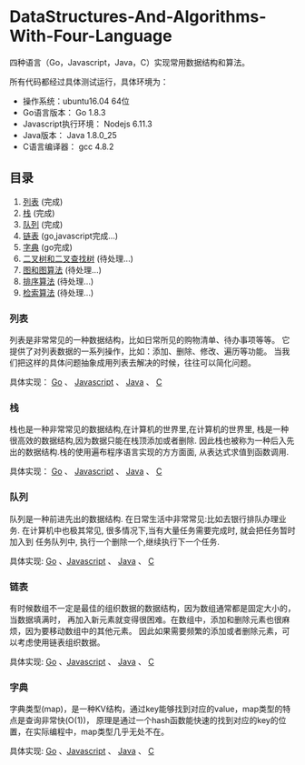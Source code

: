 # DataStructures-And-Algorithms-With-Four-Language

四种语言（Go，Javascript，Java，C）实现常用数据结构和算法。

所有代码都经过具体测试运行，具体环境为：
- 操作系统：ubuntu16.04 64位
- Go语言版本： Go 1.8.3
- Javascript执行环境： Nodejs 6.11.3
- Java版本： Java 1.8.0_25
- C语言编译器： gcc 4.8.2


## 目录
1. [列表](#user-content-列表) (完成)
2. [栈](#user-content-栈) (完成)
3. [队列](#user-content-队列) (完成)
4. [链表](#user-content-链表) (go,javascript完成...)
5. [字典](#user-content-字典) (go完成)
6. [二叉树和二叉查找树](#user-content-二叉树和二叉查找树) (待处理...)
7. [图和图算法](#user-content-图和图算法) (待处理...)
8. [排序算法](#user-content-排序算法) (待处理...)
9. [检索算法](#user-content-检索算法) (待处理...)


### 列表
列表是非常常见的一种数据结构，比如日常所见的购物清单、待办事项等等。
它提供了对列表数据的一系列操作，比如：添加、删除、修改、遍历等功能。
当我们把这样的具体问题抽象成用列表去解决的时候，往往可以简化问题。

具体实现： [Go](go/arraylist) 、 [Javascript](javascript/arraylist) 、
[Java](java/arraylist) 、 [C](c/arraylist)


### 栈
栈也是一种非常常见的数据结构,在计算机的世界里,在计算机的世界里,
栈是一种很高效的数据结构,因为数据只能在栈顶添加或者删除.
因此栈也被称为一种后入先出的数据结构.栈的使用遍布程序语言实现的方方面面,
从表达式求值到函数调用.

具体实现： [Go](go/stack) 、 [Javascript](javascript/stack) 、
[Java](java/stack) 、 [C](c/stack)


### 队列
队列是一种前进先出的数据结构. 在日常生活中非常常见:比如去银行排队办理业务.
在计算机中也极其常见, 很多情况下,当有大量任务需要完成时, 就会把任务暂时加入到
任务队列中, 执行一个删除一个,继续执行下一个任务.

具体实现: [Go](go/queue) 、[Javascript](javascript/queue) 、
[Java](java/queue) 、 [C](c/queue)


### 链表
有时候数组不一定是最佳的组织数据的数据结构，因为数组通常都是固定大小的，当数据填满时，
再加入新元素就变得很困难。在数组中，添加和删除元素也很麻烦，因为要移动数组中的其他元素。
因此如果需要频繁的添加或者删除元素，可以考虑使用链表组织数据。

具体实现: [Go](go/linkedlist) 、[Javascript](javascript/linkedlist) 、
[Java](java/linkedlist) 、 [C](c/linkedlist)


### 字典
字典类型(map)，是一种KV结构，通过key能够找到对应的value，map类型的特点是查询非常快(O(1))，
原理是通过一个hash函数能快速的找到对应的key的位置，在实际编程中，map类型几乎无处不在。

具体实现: [Go](go/hashmap) 、[Javascript](javascript/hashmap) 、
[Java](java/hashmap) 、 [C](c/hashmap)
